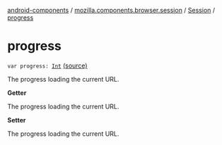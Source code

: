 [android-components](../../index.md) / [mozilla.components.browser.session](../index.md) / [Session](index.md) / [progress](./progress.md)

# progress

`var progress: `[`Int`](https://kotlinlang.org/api/latest/jvm/stdlib/kotlin/-int/index.html) [(source)](https://github.com/mozilla-mobile/android-components/blob/master/components/browser/session/src/main/java/mozilla/components/browser/session/Session.kt#L215)

The progress loading the current URL.

**Getter**

The progress loading the current URL.

**Setter**

The progress loading the current URL.

